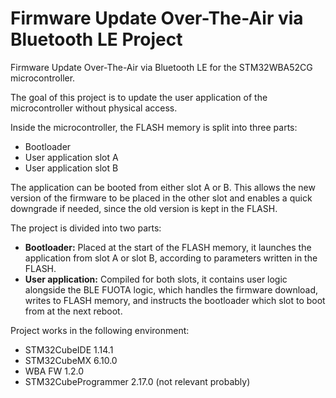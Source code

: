 # Firmware Update Over-The-Air via Bluetooth LE Project

Firmware Update Over-The-Air via Bluetooth LE for the STM32WBA52CG microcontroller.

The goal of this project is to update the user application of the microcontroller without physical access.

Inside the microcontroller, the FLASH memory is split into three parts:
- Bootloader
- User application slot A
- User application slot B

The application can be booted from either slot A or B. This allows the new version of the firmware to be placed in the other slot and enables a quick downgrade if needed, since the old version is kept in the FLASH.

The project is divided into two parts:
- **Bootloader:** Placed at the start of the FLASH memory, it launches the application from slot A or slot B, according to parameters written in the FLASH.
- **User application:** Compiled for both slots, it contains user logic alongside the BLE FUOTA logic, which handles the firmware download, writes to FLASH memory, and instructs the bootloader which slot to boot from at the next reboot.

Project works in the following environment:
- STM32CubeIDE 1.14.1
- STM32CubeMX 6.10.0
- WBA FW 1.2.0
- STM32CubeProgrammer 2.17.0 (not relevant probably)
